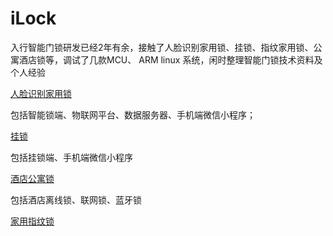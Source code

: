 # iLock
入行智能门锁研发已经2年有余，接触了人脸识别家用锁、挂锁、指纹家用锁、公寓酒店锁等，调试了几款MCU、 ARM linux 系统，闲时整理智能门锁技术资料及个人经验


[人脸识别家用锁](./face.md)

包括智能锁端、物联网平台、数据服务器、手机端微信小程序；


[挂锁](./padlock.md)

包括挂锁端、手机端微信小程序

[酒店公寓锁](./hotel.md)

包括酒店离线锁、联网锁、蓝牙锁

[家用指纹锁](./finger.md)
